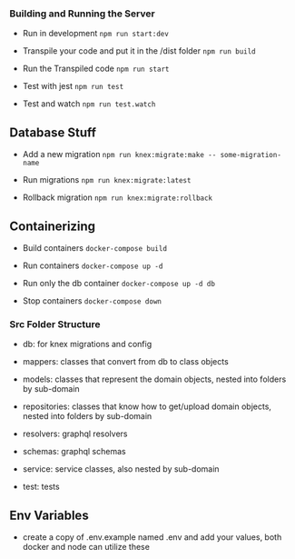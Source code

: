 ### Building and Running the Server

- Run in development `npm run start:dev`

- Transpile your code and put it in the /dist folder `npm run build`

- Run the Transpiled code `npm run start`

- Test with jest `npm run test`

- Test and watch `npm run test.watch`

## Database Stuff

- Add a new migration `npm run knex:migrate:make -- some-migration-name`

- Run migrations `npm run knex:migrate:latest`

- Rollback migration `npm run knex:migrate:rollback`

## Containerizing

- Build containers `docker-compose build`

- Run containers `docker-compose up -d`

- Run only the db container `docker-compose up -d db`

- Stop containers `docker-compose down`

### Src Folder Structure

- db: for knex migrations and config

- mappers: classes that convert from db to class objects

- models: classes that represent the domain objects, nested into folders by sub-domain

- repositories: classes that know how to get/upload domain objects, nested into folders by sub-domain

- resolvers: graphql resolvers 

- schemas: graphql schemas

- service: service classes, also nested by sub-domain

- test: tests

## Env Variables

- create a copy of .env.example named .env and add your values, both docker and node can utilize these
